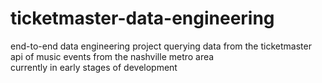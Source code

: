 # ticketmaster-data-engineering

end-to-end data engineering project querying data from the ticketmaster api of music events from the nashville metro area <br>
currently in early stages of development
